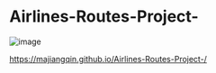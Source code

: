 # Airlines-Routes-Project-
![image](https://user-images.githubusercontent.com/114206263/211177809-6a716965-c72e-43f8-9126-07253b882c2c.png)

https://majiangqin.github.io/Airlines-Routes-Project-/

